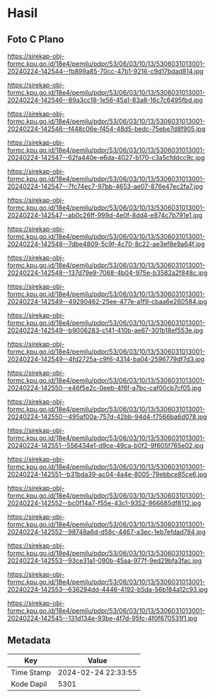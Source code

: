 # Hasil

## Foto C Plano

https://sirekap-obj-formc.kpu.go.id/18e4/pemilu/pdpr/53/06/03/10/13/5306031013001-20240224-142544--fb899a85-70cc-47b1-9216-c9d17bdad814.jpg

https://sirekap-obj-formc.kpu.go.id/18e4/pemilu/pdpr/53/06/03/10/13/5306031013001-20240224-142546--89a3cc18-1e56-45a1-83a8-16c7c6495fbd.jpg

https://sirekap-obj-formc.kpu.go.id/18e4/pemilu/pdpr/53/06/03/10/13/5306031013001-20240224-142546--f448c06e-f454-48d5-bedc-75ebe7d8f905.jpg

https://sirekap-obj-formc.kpu.go.id/18e4/pemilu/pdpr/53/06/03/10/13/5306031013001-20240224-142547--62fa440e-e6da-4027-b170-c3a5cfddcc9c.jpg

https://sirekap-obj-formc.kpu.go.id/18e4/pemilu/pdpr/53/06/03/10/13/5306031013001-20240224-142547--7fc74ec7-97bb-4653-ae07-876e47ec2fa7.jpg

https://sirekap-obj-formc.kpu.go.id/18e4/pemilu/pdpr/53/06/03/10/13/5306031013001-20240224-142547--ab0c26ff-999d-4e0f-8dd4-e874c7b791e1.jpg

https://sirekap-obj-formc.kpu.go.id/18e4/pemilu/pdpr/53/06/03/10/13/5306031013001-20240224-142548--7dbe4809-5c9f-4c70-8c22-ae3ef8e9a64f.jpg

https://sirekap-obj-formc.kpu.go.id/18e4/pemilu/pdpr/53/06/03/10/13/5306031013001-20240224-142548--137d79e9-7068-4b04-975e-b3582a2f848c.jpg

https://sirekap-obj-formc.kpu.go.id/18e4/pemilu/pdpr/53/06/03/10/13/5306031013001-20240224-142549--49290462-25ee-477e-a1f9-cbaa6e260584.jpg

https://sirekap-obj-formc.kpu.go.id/18e4/pemilu/pdpr/53/06/03/10/13/5306031013001-20240224-142549--b9006283-c141-410b-ae67-301b18ef553e.jpg

https://sirekap-obj-formc.kpu.go.id/18e4/pemilu/pdpr/53/06/03/10/13/5306031013001-20240224-142549--4fd2725a-c9f6-4314-ba04-2596779df7d3.jpg

https://sirekap-obj-formc.kpu.go.id/18e4/pemilu/pdpr/53/06/03/10/13/5306031013001-20240224-142550--e46f5e2c-0eeb-4f6f-a7bc-caf00cb7cf05.jpg

https://sirekap-obj-formc.kpu.go.id/18e4/pemilu/pdpr/53/06/03/10/13/5306031013001-20240224-142550--495af00a-757d-42bb-94d4-f7566ba6d078.jpg

https://sirekap-obj-formc.kpu.go.id/18e4/pemilu/pdpr/53/06/03/10/13/5306031013001-20240224-142551--556434e1-d9ce-49ca-b0f2-9f605f765e02.jpg

https://sirekap-obj-formc.kpu.go.id/18e4/pemilu/pdpr/53/06/03/10/13/5306031013001-20240224-142551--b31bda39-ac04-4a4e-8005-79ebbce85ce6.jpg

https://sirekap-obj-formc.kpu.go.id/18e4/pemilu/pdpr/53/06/03/10/13/5306031013001-20240224-142552--bc0f14a7-f55e-43c1-9352-966685df8112.jpg

https://sirekap-obj-formc.kpu.go.id/18e4/pemilu/pdpr/53/06/03/10/13/5306031013001-20240224-142552--98748a6d-d58c-4467-a3ec-1eb7efdad784.jpg

https://sirekap-obj-formc.kpu.go.id/18e4/pemilu/pdpr/53/06/03/10/13/5306031013001-20240224-142553--93ce31a1-090b-45aa-977f-9ed29bfa3fac.jpg

https://sirekap-obj-formc.kpu.go.id/18e4/pemilu/pdpr/53/06/03/10/13/5306031013001-20240224-142553--636294dd-4446-4192-b5da-56b184a12c93.jpg

https://sirekap-obj-formc.kpu.go.id/18e4/pemilu/pdpr/53/06/03/10/13/5306031013001-20240224-142545--131d134e-93be-4f7d-95fc-4f0f670531f1.jpg


## Metadata

| Key        | Value               |
| ---------- | ------------------- |
| Time Stamp | 2024-02-24 22:33:55 |
| Kode Dapil | 5301                |




